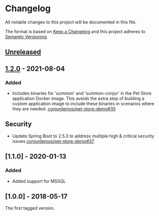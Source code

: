 # Changelog
All notable changes to this project will be documented in this file.

The format is based on [Keep a Changelog](http://keepachangelog.com/en/1.0.0/)
and this project adheres to [Semantic Versioning](http://semver.org/spec/v2.0.0.html).

## [Unreleased]

## [1.2.0] - 2021-08-04

### Added
- Includes binaries for 'summon' and 'summon-conjur' in the Pet Store
  application Docker image. This avoids the extra step of building a custom
  application image to include these binaries in scenarios where they are
  needed.
  [conjurdemos/pet-store-demo#35](https://github.com/conjurdemos/pet-store-demo/pull/35)

## Security
- Update Spring Boot to 2.5.3 to address multiple high & critical security issues
  [conjurdemos/pet-store-demo#37](https://github.com/conjurdemos/pet-store-demo/pull/37)

## [1.1.0] - 2020-01-13

### Added
- Added support for MSSQL

## [1.0.0] - 2018-05-17

The first tagged version.

[Unreleased]: https://github.com/cyberark/secretless-broker/compare/v1.2.0...HEAD
[1.2.0]: https://github.com/cyberark/secretless-broker/compare/v1.1.0...v1.2.0
